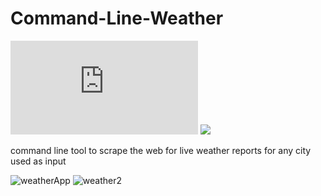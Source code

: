 # Command-Line-Weather
![](https://img.shields.io/github/size/richiedevr/Command-Line-Weather/live_weather.py?style=for-the-badge) ![](https://img.shields.io/github/languages/count/richiedevr/command-line-weather?style=for-the-badge)

command line tool to scrape the web for live weather reports for any city used as input 

![weatherApp](https://user-images.githubusercontent.com/78895761/146520541-222bec17-87b9-4238-b602-50d8fb191be4.png)
![weather2](https://user-images.githubusercontent.com/78895761/146520745-062d0661-9c39-4a75-955a-71f5295f5ac5.png)
